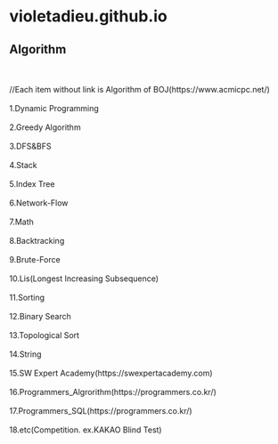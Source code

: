 # violetadieu.github.io
<h2>Algorithm</h2> <br><br>
//Each item without link is Algorithm of BOJ(https://www.acmicpc.net/)<br><br>
1.Dynamic Programming<br><br>
2.Greedy Algorithm<br><br>
3.DFS&BFS<br><br>
4.Stack<br><br>
5.Index Tree<br><br>
6.Network-Flow<br><br>
7.Math<br><br>
8.Backtracking <br><br>
9.Brute-Force<br><br>
10.Lis(Longest Increasing Subsequence)<br><br>
11.Sorting<br><br>
12.Binary Search<br><br>
13.Topological Sort<br><br>
14.String<br><br>
15.SW Expert Academy(https://swexpertacademy.com)<br><br>
16.Programmers_Algrorithm(https://programmers.co.kr/)<br><br>
17.Programmers_SQL(https://programmers.co.kr/)<br><br>
18.etc(Competition. ex.KAKAO Blind Test)<br><br>
